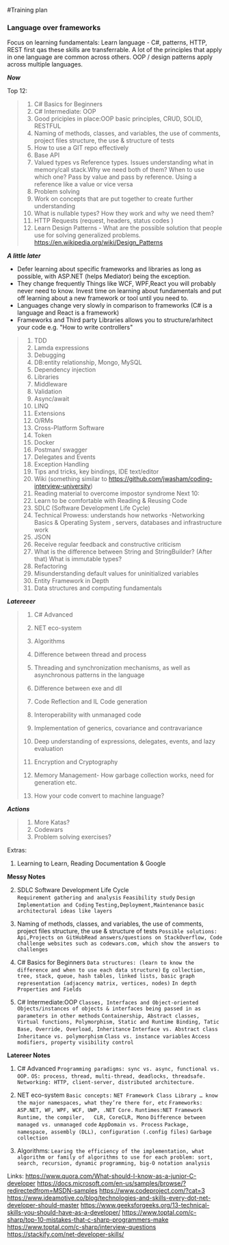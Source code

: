 #Training plan

### Language over frameworks
Focus on learning fundamentals: 
Learn language - C#, patterns, HTTP, REST first qas these skills are transferrable. A lot of the principles that apply in one language are common across others. OOP / design patterns apply across multiple languages.

***Now***

Top 12:
>   1. C# Basics for Beginners 
>   2. C# Intermediate: OOP
>   3. Good priciples in place:OOP basic principles, CRUD, SOLID, RESTFUL
>   4. Naming of methods, classes, and variables, the use of comments, project files structure, the use & structure of tests 
>   5. How to use a GIT repo effectively
>   6. Base API 
>   7. Valued types vs Reference types. Issues understanding what in memory/call stack.Why we need both of them? When to use which one? Pass by value and pass by reference. Using a reference like a value or vice versa
>   8. Problem solving
>   9. Work on concepts that are put together to create further understanding
>   10. What is nullable types? How they work and why we need them?
>   11. HTTP Requests (request, headers, status codes )
>   12. Learn Design Patterns - What are the possible solution that people use for solving generalized problems. https://en.wikipedia.org/wiki/Design_Patterns

***A little later***

- Defer learning about specific frameworks and libraries as long as possible, with ASP.NET (helps Mediator) being the exception.
- They change frequently  Things like WCF, WPF,React you will probably never need to know. Invest time on learning about fundamentals and put off learning about a new framework or tool until you need to.
- Languages change very slowly in comparison to frameworks (C# is a language and React is a framework)
- Frameworks and Third party Libraries allows you to structure/arhitect your code e.g. "How to write controllers" 

>   1. TDD
>   2. Lamda expressions
>   3. Debugging
>   4. DB:entity relationship, Mongo, MySQL
>   5. Dependency injection
>   6. Libraries
>   7. Middleware 
>   8. Validation
>   9. Async/await
>   10. LINQ
>   11. Extensions
>   12. O/RMs  
>   13. Cross-Platform Software
>   14. Token
>   15. Docker
>   16. Postman/ swagger
>   17. Delegates and Events
>   18. Exception Handling
>   19. Tips and tricks, key bindings, IDE text/editor
>   20. Wiki (something similar to https://github.com/jwasham/coding-interview-university)
>   21. Reading material to overcome impostor syndrome 
> Next 10:
>   22. Learn to be comfortable with Reading & Reusing Code
>   23. SDLC (Software Development Life Cycle) 
>   24. Technical Prowess: understands how networks -Networking Basics & Operating System , servers, databases and infrastructure work
>   25. JSON
>   26. Receive regular feedback and constructive criticism 
>   27. What is the difference between String and StringBuilder? (After that) What is immutable types?
>   28. Refactoring
>   29. Misunderstanding default values for uninitialized variables
>   30. Entity Framework in Depth
>   31. Data structures and computing fundamentals  


***Latereeer***

>   1. C# Advanced 
>   2. NET eco-system
>   3. Algorithms
>   4. Difference between thread and process
>   5. Threading and synchronization mechanisms, as well as asynchronous patterns in the language
>   6. Difference between exe and dll
>   7. Code Reflection and IL Code generation
>   8. Interoperability with unmanaged code
>   9. Implementation of generics, covariance and contravariance
>   10. Deep understanding of expressions, delegates, events, and lazy evaluation
>   
>   11. Encryption and Cryptography
>   12. Memory Management- How garbage collection works, need for generation etc.
>   13. How your code convert to machine language?  

***Actions***

> 1. More Katas?
> 3. Codewars   
> 2. Problem solving exercises?


Extras:
 1. Learning to Learn, Reading Documentation & Google
 
**Messy Notes**

2. SDLC Software Development Life Cycle  
`Requirement gathering and analysis`
`Feasibility study`
`Design`
`Implementation and Coding`
`Testing,Deployment,Maintenance`
`basic architectural ideas like layers`

4. Naming of methods, classes, and variables, the use of comments, project files structure, the use & structure of tests 
`Possible solutions: Api,Projects on GitHubRead answers/questions on StackOverflow, Code challenge websites such as codewars.com, which show the answers to challenges`

1. C# Basics for Beginners 
`Data structures: (learn to know the difference and when to use each data structure)`
`Eg collection, tree, stack, queue, hash tables, linked lists, basic graph representation (adjacency matrix, vertices, nodes)`
`In depth Properties and Fields`

2. C# Intermediate:OOP 
`Classes, Interfaces and Object-oriented`
`Objects/instances of objects & interfaces being passed in as parameters in other methods`
`Containership, Abstract classes, Virtual functions, Polymorphism, Static and Runtime Binding, Tatic Base, Override, Overload, Inheritance`
`Interface vs. Abstract class`
`Inheritance vs. polymorphism`
`Class vs. instance variables`
`Access modifiers, property visibility control`

**Latereer Notes**
1. C# Advanced 
`Programming paradigms: sync vs. async, functional vs. OOP.`
`OS: process, thread, multi-thread, deadlocks, threadsafe.`
`Networking: HTTP, client-server, distributed architecture.`

2. NET eco-system
`Basic concepts:`
`NET Framework Class Library … know the major namespaces, what they’re there for, etc`
`Frameworks: ASP.NET, WF, WPF, WCF, UWP, .NET Core.`
`Runtimes:NET Framework Runtime, the compiler,   CLR, CoreCLR, Mono`
`Difference between managed vs. unmanaged code`
`AppDomain vs. Process`
`Package, namespace, assembly (DLL), configuration (.config files)`
`Garbage collection`

3.  Algorithms: 
`Learing the efficiency of the implementation, what algorithm or family of algorithms to use for each problem: sort, search, recursion, dynamic programming, big-O notation analysis`

Links:
https://www.quora.com/What-should-I-know-as-a-junior-C-developer
https://docs.microsoft.com/en-us/samples/browse/?redirectedfrom=MSDN-samples
https://www.codeproject.com/?cat=3
https://www.ideamotive.co/blog/technologies-and-skills-every-dot-net-developer-should-master
https://www.geeksforgeeks.org/13-technical-skills-you-should-have-as-a-developer/
https://www.toptal.com/c-sharp/top-10-mistakes-that-c-sharp-programmers-make
https://www.toptal.com/c-sharp/interview-questions
https://stackify.com/net-developer-skills/